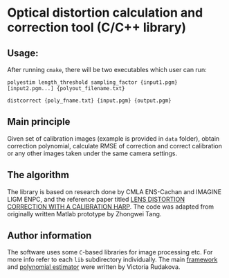 Optical distortion calculation and correction tool (C/C++ library)
========

## Usage:

After running `cmake`, there will be two executables which user can run:  

`polyestim length_threshold sampling_factor {input1.pgm} [input2.pgm...] {polyout_filename.txt}`  

`distcorrect {poly_fname.txt} {input.pgm} {output.pgm}`  

## Main principle

Given set of calibration images (example is provided in `data` folder), obtain correction polynomial, calculate RMSE of correction and correct calibration or any other images taken under the same camera settings.

## The algorithm  

The library is based on research done by CMLA ENS-Cachan and IMAGINE LIGM ENPC, and the reference paper titled [LENS DISTORTION CORRECTION WITH A CALIBRATION HARP](http://www.researchgate.net/publication/221121089_Lens_distortion_correction_with_a_calibration_harp). The code was adapted from originally written Matlab prototype by Zhongwei Tang.

## Author information  

The software uses some `C`-based libraries for image processing etc. For more info refer to each `lib` subdirectory individually. The main [framework](https://github.com/vicrucann/DistCorr-lib/tree/master/distortion) and [polynomial estimator](https://github.com/vicrucann/DistCorr-lib/tree/master/libDistortion) were written by Victoria Rudakova. 

